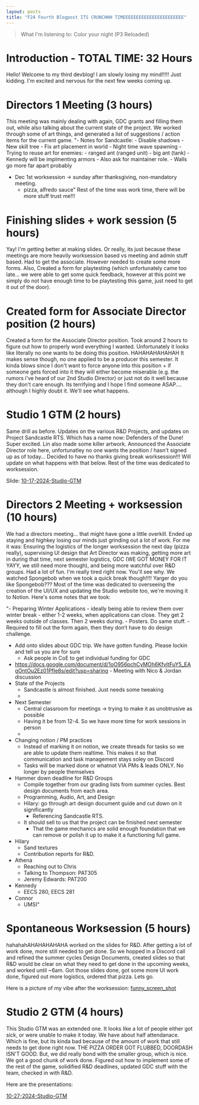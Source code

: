 ```yaml
---
layout: posts
title: "F24 Fourth Blogpost ITS CRUNCHHH TIMEEEEEEEEEEEEEEEEEEEEEEE"
---
```


> What I'm listening to: Color your night (P3 Reloaded)

# Introduction - TOTAL TIME: 32 Hours
Hello! Welcome to my third devblog! I am slowly losing my mind!!!!! Just kidding. I'm excited and nervous for the next few weeks coming up.

# Directors 1 Meeting (3 hours)
This meeting was mainly dealing with again, GDC grants and filling them out, while also talking about the current state of the project. We worked through some of art things, and generated a list of suggestions / action items for the current game. 
"- Notes for Sandcastle:
    - Disable shadows
    - New skill tree
    - Fix art placement in world
    - Night time wave spawning
    - Trying to reuse art for enemies:
        - ranged ant (ranged unit)
        - big ant (tank)
    - Kennedy will be implmenting armors
    - Also ask for maintainer role.
    - Walls go more far apart probably
- Dec 1st worksession → sunday after thanksgiving, non-mandatory meeting.
    - pizza, alfredo sauce"
Rest of the time was work time, there will be more stuff trust me!!!

# Finishing slides + work session (5 hours)
Yay! I'm getting better at making slides. Or really, its just because these meetings are more heavily worksession based vs meeting and admin stuff based. Had to get the associate. However needed to create some more forms. Also, Created a form for playtesting (which unfortunately came too late... we were able to get some quick feedback, however at this point we simply do not have enough time to be playtesting this game, just need to get it out of the door).

# Created form for Associate Director position (2 hours)
Created a form for the Associate Director position. Took around 2 hours to figure out how to properly word everything I wanted. Unfortunately it looks like literally no one wants to be doing this position. HAHAHAHAHAHAH It makes sense though, no one applied to be a producer this semester. It kinda blows since I don't want to force anyone into this position + if someone gets forced into it they will either become miserable (e.g. the rumors i've heard of our 2nd Studio Director) or just not do it well because they don't care enough. Its terrifying and I hope I find someone ASAP.... although I highly doubt it. We'll see what happens.

# Studio 1 GTM (2 hours)
Same drill as before. Updates on the various R&D Projects, and updates on Project Sandcastle RTS. Which has a name now: Defenders of the Dune! Super excited. Lin also made some killer artwork. Announced the Associate Director role here, unfortunatley no one wants the position / hasn't signed up as of today... Decided to have no thanks giving break worksession!!! Will update on what happens with that below. Rest of the time was dedicated to worksession.

Slide: [10-17-2024-Studio-GTM](<../pdf/11_17_24 Studio GTM.pdf>)

# Directors 2 Meeting + worksession (10 hours)
We had a directors meeting... that might have gone a little overkill. Ended up staying and highkey losing our minds just grinding out a lot of work. For me it was: Ensuring the logistics of the longer worksession the next day (pizza really), supervising UI design that Art Director was making, getting more art in during that time, next semester logistics, GDC (WE GOT MONEY FOR IT YAYY, we still need more though), and being more watchful over R&D groups. Had a lot of fun. I'm really tired right now. You'll see why. We watched Spongebob when we took a quick break though!!!! Yarger do you like Spongebob??? Most of the time was dedicated to overseeing the creation of the UI/UX and updating the Studio website too, we're moving it to Notion. Here's some notes that we took:

"- Preparing Winter Applications
    - ideally being able to review them over winter break
    - either 1-2 weeks, when applications can close. They get 2 weeks outside of classes. Then 2 weeks during.
    - Posters. Do same stuff.
    - Required to fill out the form again, then they don’t have to do design challenge.
- Add onto slides about GDC trip. We have gotten funding. Please lockin and tell us you are for sure
    - Ask people in CoE to get individual funding for GDC
- https://docs.google.com/document/d/1oO956pchCyMOh6KfvltFuY5_EAgOntOu2Ez01Pfle8s/edit?usp=sharing - Meeting with Nico & Jordan discussion
- State of the Projects
    - Sandcastle is almost finished. Just needs some tweaking
    - 
- Next Semester
    - Central classroom for meetings → trying to make it as unobtrusive as possible
    - Having it be from 12-4. So we have more time for work sessions in person
    - 
- Changing notion / PM practices
    - Instead of marking it on notion, we create threads for tasks so we are able to update them realtime. This makes it so that communication and task management stays soley on Discord
    - Tasks will be marked done or whatnot VIA PMs & leads ONLY. No longer by people themselves
- Hammer down deadline for R&D Groups
    - Compile together from our grading lists from summer cycles. Best design documents from each area.
    - Programming, Audio, Art, and Design
    - Hilary: go through art design document guide and cut down on it significantly
        - Referencing Sandcastle RTS.
    - It should sell to us that the project can be finished next semester
        - That the game mechanics are solid enough foundation that we can remove or polish it up to make it a functioning full game.
- Hilary
    - Sand textures
    - Contribution reports for R&D.
- Athena
    - Reaching out to Chris
    - Talking to Thompson: PAT305
    - Jeremy Edwards: PAT200
- Kennedy
    - EECS 280, EECS 281
- Connor
    - UMSI"

# Spontaneous Worksession (5 hours)
hahahahAHAHAHAHAHA worked on the slides for R&D. After getting a lot of work done, more still needed to get done. So we hopped in a Discord call and refined the summer cycles Design Documents, created slides so that R&D would be clear on what they need to get done in the upcoming weeks, and worked until ~6am. Got those slides done, got some more UI work done, figured out more logistics, ordered that pizza. Lets go. 

Here is a picture of my vibe after the worksession:
[funny_screen_shot](<../images/Screenshot_20241124_060153_Clock.png>)

# Studio 2 GTM (4 hours)
This Studio GTM was an extended one. It looks like a lot of people either got sick, or were unable to make it today. We have about half attendanace. Which is fine, but its kinda bad because of the amount of work that still needs to get done right now. THE PIZZA ORDER GOT FLUBBED, DOORDASH ISN'T GOOD. But, we did really bond with the smaller group, which is nice. We got a good chunk of work done. Figured out how to implement some of the rest of the game, solidified R&D deadlines, updated GDC stuff with the team, checked in with R&D.

Here are the presentations:

[10-27-2024-Studio-GTM](<../pdf/11_24_24 Studio GTM.pdf>)